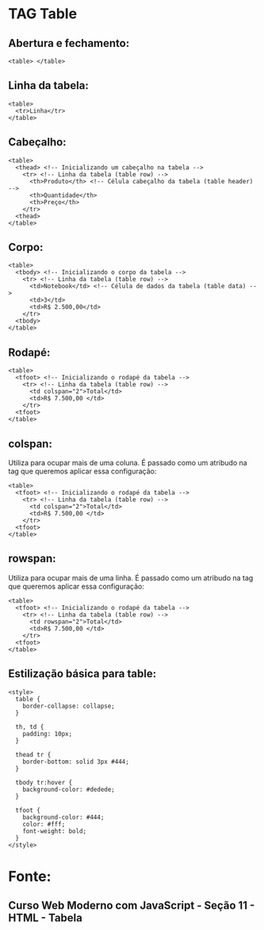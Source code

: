 # TAG Table

## Abertura e fechamento:
```
<table> </table>
```

## Linha da tabela:
```
<table>
  <tr>Linha</tr>
</table>
```

## Cabeçalho:
``` 
<table>
  <thead> <!-- Inicializando um cabeçalho na tabela -->
    <tr> <!-- Linha da tabela (table row) -->
      <th>Produto</th> <!-- Célula cabeçalho da tabela (table header) -->
      <th>Quantidade</th>
      <th>Preço</th>
    </tr>
  <thead>
</table>
``` 

## Corpo:
``` 
<table>
  <tbody> <!-- Inicializando o corpo da tabela -->
    <tr> <!-- Linha da tabela (table row) -->
      <td>Notebook</td> <!-- Célula de dados da tabela (table data) -->
      <td>3</td>
      <td>R$ 2.500,00</td>
    </tr>
  <tbody>
</table>
``` 

## Rodapé:
``` 
<table>
  <tfoot> <!-- Inicializando o rodapé da tabela -->
    <tr> <!-- Linha da tabela (table row) -->
      <td colspan="2">Total</td>
      <td>R$ 7.500,00 </td>
    </tr>
  <tfoot>
</table>
``` 

## colspan:
Utiliza para ocupar mais de uma coluna. É passado como um atribudo na tag que queremos aplicar essa configuração:
```
<table>
  <tfoot> <!-- Inicializando o rodapé da tabela -->
    <tr> <!-- Linha da tabela (table row) -->
      <td colspan="2">Total</td>
      <td>R$ 7.500,00 </td>
    </tr>
  <tfoot>
</table>
```

## rowspan:
Utiliza para ocupar mais de uma linha. É passado como um atribudo na tag que queremos aplicar essa configuração:
```
<table>
  <tfoot> <!-- Inicializando o rodapé da tabela -->
    <tr> <!-- Linha da tabela (table row) -->
      <td rowspan="2">Total</td>
      <td>R$ 7.500,00 </td>
    </tr>
  <tfoot>
</table>
```

## Estilização básica para table:
```
<style>
  table {
    border-collapse: collapse;
  }

  th, td {
    padding: 10px;
  }

  thead tr {
    border-bottom: solid 3px #444;
  }

  tbody tr:hover {
    background-color: #dedede;
  }

  tfoot {
    background-color: #444;
    color: #fff;
    font-weight: bold;
  }
</style>
```

# Fonte:
## Curso Web Moderno com JavaScript - Seção 11 - HTML - Tabela